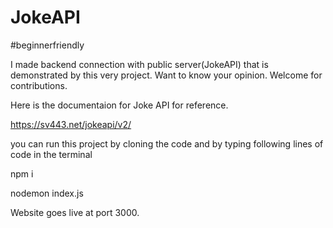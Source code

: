 # JokeAPI
#beginnerfriendly

I made backend connection with public server(JokeAPI) that is demonstrated by this very project. 
Want to know your opinion.
Welcome for contributions.

Here is the documentaion for Joke API for reference.

https://sv443.net/jokeapi/v2/

you can run this project by cloning the code and
by typing following lines of code in the terminal

npm i

nodemon index.js

Website goes live at port 3000.



